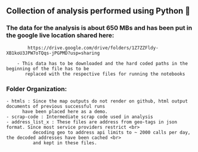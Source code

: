 
## Collection of analysis performed using Python :snake:

### The data for the analysis is about 650 MBs and has been put in the google live location shared here:
            https://drive.google.com/drive/folders/1Z7ZZFldy-XB1koU3JPW7oTQqs-jPGPMD?usp=sharing 
	    											 
	    - This data has to be downloaded and the hard coded paths in the beginning of the file has to be
	       replaced with the respective files for running the notebooks	    		

### Folder Organization:
   	  
	- htmls : Since the map outputs do not render on github, html output documents of previous successful runs  
	      have been placed here as a demo.  
	- scrap-code : Intermediate scrap code used in analysis 
	- address_list_x : These files are address from geo-tags in json format. Since most service providers restrict <br>
	   		  decoding geo to address api limits to ~ 2000 calls per day, the decoded addresses have been cached <br>
			  and kept in these files.  
